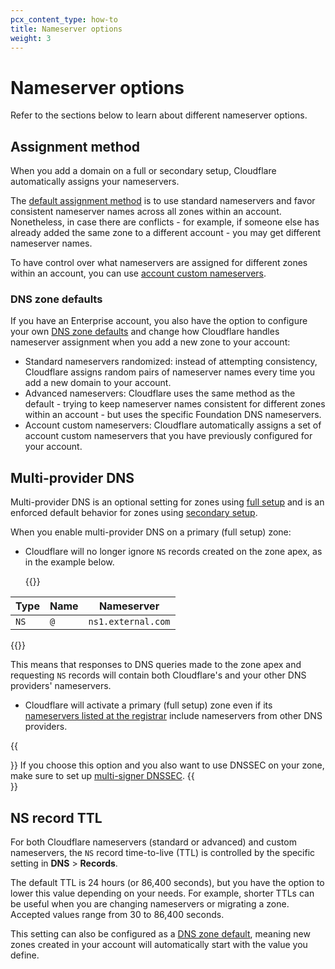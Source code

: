 ```yaml
---
pcx_content_type: how-to
title: Nameserver options
weight: 3
---
```


# Nameserver options

Refer to the sections below to learn about different nameserver options.

## Assignment method

When you add a domain on a full or secondary setup, Cloudflare automatically assigns your nameservers.

The [default assignment method](/dns/zone-setups/reference/nameserver-assignment/) is to use standard nameservers and favor consistent nameserver names across all zones within an account. Nonetheless, in case there are conflicts - for example, if someone else has already added the same zone to a different account - you may get different nameserver names.

To have control over what nameservers are assigned for different zones within an account, you can use [account custom nameservers](/dns/nameservers/custom-nameservers/account-custom-nameservers/).

### DNS zone defaults

If you have an Enterprise account, you also have the option to configure your own [DNS zone defaults](/dns/additional-options/dns-zone-defaults/) and change how Cloudflare handles nameserver assignment when you add a new zone to your account:

- Standard nameservers randomized: instead of attempting consistency, Cloudflare assigns random pairs of nameserver names every time you add a new domain to your account.
- Advanced nameservers: Cloudflare uses the same method as the default - trying to keep nameserver names consistent for different zones within an account - but uses the specific Foundation DNS nameservers.
- Account custom nameservers: Cloudflare automatically assigns a set of account custom nameservers that you have previously configured for your account.

## Multi-provider DNS

Multi-provider DNS is an optional setting for zones using [full setup](/dns/zone-setups/full-setup/) and is an enforced default behavior for zones using [secondary setup](/dns/zone-setups/zone-transfers/cloudflare-as-secondary/).

When you enable multi-provider DNS on a primary (full setup) zone:

- Cloudflare will no longer ignore `NS` records created on the zone apex, as in the example below.

  {{<example>}}

| Type | Name  | Nameserver |
| ---- | ----- | ------------ |
| `NS`    | `@` | `ns1.external.com`  |

{{</example>}}

  This means that responses to DNS queries made to the zone apex and requesting `NS` records will contain both Cloudflare's and your other DNS providers' nameservers.

- Cloudflare will activate a primary (full setup) zone even if its [nameservers listed at the registrar](/dns/nameservers/update-nameservers/) include nameservers from other DNS providers.

{{<Aside type="warning">}}
If you choose this option and you also want to use DNSSEC on your zone, make sure to set up [multi-signer DNSSEC](/dns/dnssec/multi-signer-dnssec/).
{{</Aside>}}

## NS record TTL

For both Cloudflare nameservers (standard or advanced) and custom nameservers, the `NS` record time-to-live (TTL) is controlled by the specific setting in **DNS** > **Records**.

The default TTL is 24 hours (or 86,400 seconds), but you have the option to lower this value depending on your needs. For example, shorter TTLs can be useful when you are changing nameservers or migrating a zone. Accepted values range from 30 to 86,400 seconds.

This setting can also be configured as a [DNS zone default](/dns/additional-options/dns-zone-defaults/), meaning new zones created in your account will automatically start with the value you define.